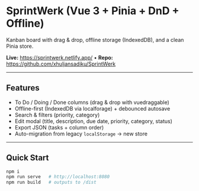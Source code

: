 # SprintWerk (Vue 3 + Pinia + DnD + Offline)

Kanban board with drag & drop, offline storage (IndexedDB), and a clean Pinia store.

**Live:** https://sprintwerk.netlify.app/ • **Repo:** https://github.com/xhuljansadiku/SprintWerk

---

## Features
- To Do / Doing / Done columns (drag & drop with vuedraggable)
- Offline-first (IndexedDB via localforage) + debounced autosave
- Search & filters (priority, category)
- Edit modal (title, description, due date, priority, category, status)
- Export JSON (tasks + column order)
- Auto-migration from legacy `localStorage` → new store

---

## Quick Start
```bash
npm i
npm run serve   # http://localhost:8080
npm run build   # outputs to /dist
